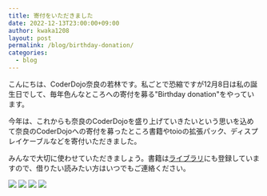 ```yaml
---
title: 寄付をいただきました
date: 2022-12-13T23:00:00+09:00
author: kwaka1208
layout: post
permalink: /blog/birthday-donation/
categories:
  - blog
---
```

こんにちは、CoderDojo奈良の若林です。私ごとで恐縮ですが12月8日は私の誕生日でして、毎年色んなところへの寄付を募る"Birthday donation"をやっています。

今年は、これからも奈良のCoderDojoを盛り上げていきたいという思いを込めて奈良のCoderDojoへの寄付を募ったところ書籍やtoioの拡張パック、ディスプレイケーブルなどを寄付いただきました。

みんなで大切に使わせていただきましょう。書籍は[ライブラリ](https://librize.com/coderdojo-nara-ikoma)にも登録していますので、借りたい読みたい方はいつでもご連絡ください。

![](/assets/images/2022/birthday-donation01.jpg)
![](/assets/images/2022/birthday-donation02.jpg)
![](/assets/images/2022/birthday-donation03.jpg)
![](/assets/images/2022/birthday-donation04.jpg)
